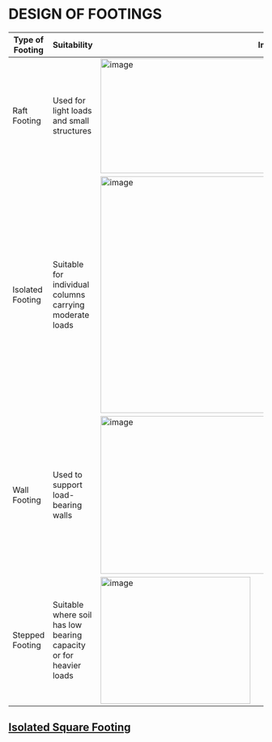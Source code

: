 # DESIGN OF FOOTINGS

| Type of Footing | Suitability | Image |
|-----------------|-------------|-------|
| Raft Footing    | Used for light loads and small structures | <img width="366" height="227" alt="image" src="https://github.com/user-attachments/assets/a8646559-891a-4bd4-a462-2028f72383c9" />|
| Isolated Footing| Suitable for individual columns carrying moderate loads | <img width="670" height="468" alt="image" src="https://github.com/user-attachments/assets/217a5329-0b1d-4672-866d-97086b8d62b5" />|
| Wall Footing    | Used to support load-bearing walls |<img width="448" height="312" alt="image" src="https://github.com/user-attachments/assets/e48ab74d-5555-4a7c-85d4-5b63505b2a75" />|
| Stepped Footing | Suitable where soil has low bearing capacity or for heavier loads |<img width="296" height="251" alt="image" src="https://github.com/user-attachments/assets/b6b6c6f0-39b6-42e0-99f4-097d7a279b38" />|

## [Isolated Square Footing](Isolated_Footing(1).html)
